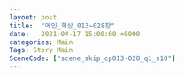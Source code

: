 ```yaml
---
layout: post
title:  "메인_회상_013~028장"
date:   2021-04-17 15:00:00 +0000
categories: Main
Tags: Story Main
SceneCode: ["scene_skip_cp013-028_q1_s10"]
---
```

